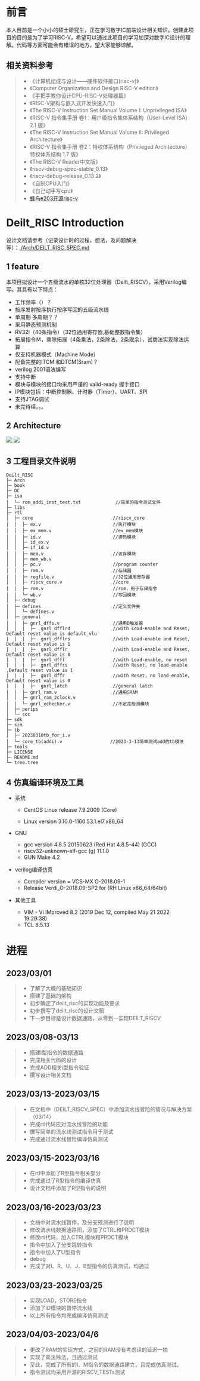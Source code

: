 # 前言

本人目前是一个小小的硕士研究生，正在学习数字IC前端设计相关知识。创建此项目的目的是为了学习RISC-V，希望可以通过此项目的学习加深对数字IC设计的理解。代码等方面可能会有错误的地方，望大家能够谅解。


## 相关资料参考

> - 《计算机组成与设计——硬件软件接口(risc-v)》
> - 《Computer Organization and Design RISC-V edition》
> - 《手把手教你设计CPU-RISC-V处理器篇》
> - 《RISC-V架构与嵌入式开发快速入门》
> - 《The RISC-V Instruction Set Manual Volume I: Unprivileged ISA》
> - 《RISC-V 指令集手册 卷1：用户级指令集体系结构（User-Level ISA） 2.1 版》
> - 《The RISC-V Instruction Set Manual Volume II: Privileged Architecture》
> - 《RISC-V 指令集手册 卷2：特权体系结构（Privileged Architecture） 特权体系结构 1.7 版》
> - 《The RISC-V Reader中文版》
> - 《riscv-debug-spec-stable_0.13》
> - 《riscv-debug-release_0.13.2》
> - 《自制CPU入门》
> - 《自己动手写cpu》
> - [蜂鸟e203开源risc-v](https://github.com/deilt/e200_opensource)

# Deilt_RISC Introduction

设计文档请参考（记录设计时的过程，想法，及问题解决等）：[./Arch/DEILT_RISC_SPEC.md](https://github.com/deilt/Deilt_RISC/blob/main/Arch/DEILT_RISC_SPEC.md)

## 1 feature

本项目拟设计一个五级流水的单核32位处理器（Deilt_RISCV），采用Verilog编写。其具有以下特点：

- 工作频率（）？
- 按序发射按序执行按序写回的五级流水线 
- 单周期 多周期？？
- 采用静态预测机制
- RV32I（40条指令）（32位通用寄存器,基础整数指令集）
- 拓展指令Ｍ，乘除拓展（4条乘法，2条除法，2条取余），试商法实现除法运算
- 仅支持机器模式（Machine Mode）
- 配备完整的ITCM 和DTCM(Sram)？
- verilog 2001语法编写
- 支持中断
- 模块与模块的接口均采用严谨的 valid-ready 握手接口
- IP模块包括：中断控制器、计时器（TImer）、UART、SPI
- 支持JTAG调试
- 未完待续。。。

## 2 Architecture

![](./Arch/attachment/deilt_riscv_arch-16794540063221.png)
![](./Arch/attachment/pipeline_load1.png)

## 3 工程目录文件说明

```
Deilt_RISC                                                                   
├─ Arch                                                             
├─ book                                                                                          
├─ DC                                                                                  
├─ isa                                                                                 
│  └─ rom_addi_inst_test.txt             //简单的指令测试文件                                              
├─ libs                                                                                
├─ rtl                                                                                 
│  ├─ core                              //riscv_core                                               
│  │  ├─ ex.v                           //执行模块                                               
│  │  ├─ ex_mem.v                       //ex_mem模块                                               
│  │  ├─ id.v                           //译码模块                                               
│  │  ├─ id_ex.v                                                                       
│  │  ├─ if_id.v                                                                       
│  │  ├─ mem.v                          //访存模块                                               
│  │  ├─ mem_wb.v                                                                      
│  │  ├─ pc.v                           //program counter                                               
│  │  ├─ ram.v                          //存储器                                               
│  │  ├─ regfile.v                      //32位通用寄存器                                               
│  │  ├─ riscv_core.v                   //core                                                
│  │  ├─ rom.v                          //rom，用于存储指令                                               
│  │  └─ wb.v                           //写回模块                                               
│  ├─ debug                                                                            
│  ├─ defines                           //定义文件夹                                               
│  │  └─ defines.v                                                                     
│  ├─ general                                                                          
│  │  ├─ gnrl_dffs.v                    //通用D触发器
|  |  |  ├─  gnrl_dfflrd                //with Load-enable and Reset, Default reset value is default_vlu
|  |  |  ├─  gnrl_dfflrs                //with Load-enable and Reset, Default reset value is 1
|  |  |  ├─  gnrl_dfflr                 //with Load-enable and Reset, Default reset value is 0
|  |  |  ├─  gnrl_dffl                  //with Load-enable, no reset 
|  |  |  ├─  gnrl_dffrs                 //with Reset, no load-enable ,Default reset value is 1
|  |  |  ├─  gnrl_dffr                  //with Reset, no load-enable, Default reset value is 0
|  |  |  ├─  gnrl_latch                 //general latch                       
│  │  ├─ gnrl_ram.v                     //通用SRAM                                               
│  │  ├─ gnrl_ram_2clock.v                                                             
│  │  └─ gnrl_xchecker.v                //不定态检测模块                                               
│  ├─ perips                                                                           
│  └─ soc                                                                              
├─ sdk                                                                                 
├─ sim                                                                                 
├─ tb                                                                                  
│  ├─ 20230310tb_for_i.v                                                               
│  └─ core_tb(addi).v                  //2023-3-13简单测试add的tb模块                                         
├─ tools                                                                               
├─ LICENSE                                                                             
├─ README.md                                                                           
└─ tree.tree                                                                           
```

## 4 仿真编译环境及工具

- 系统

  - CentOS Linux release 7.9.2009 (Core)

  - Linux version 3.10.0-1160.53.1.el7.x86_64


- GNU
  - gcc version 4.8.5 20150623 (Red Hat 4.8.5-44) (GCC) 
  - riscv32-unknown-elf-gcc (g) 11.1.0
  - GUN Make 4.2

- verilog编译仿真
  - Compiler version = VCS-MX O-2018.09-1
  - Release Verdi_O-2018.09-SP2 for (RH Linux x86_64/64bit)

- 其他工具
  - VIM - Vi IMproved 8.2 (2019 Dec 12, compiled May 21 2022 19:29:38)
  - TCL 8.5.13


# 进程

## 2023/03/01

>- 了解了大概的基础知识
>- 搭建了基础的架构
>- 初步确定了deilt_risc的实现功能及要求
>- 初步撰写了deilt_risc的设计文稿
>- 下一步目标是设计数据通路，从零到一实现DEILT_RISCV

## 2023/03/08-03/13

>- 搭建I型指令的数据通路
>- 完成相关代码的设计
>- 完成ADD相关i型指令验证
>- 撰写设计相关文档

## 2023/03/13-2023/03/15

> - 在文档中（DEILT_RISCV_SPEC）中添加流水线冒险的情况与解决方案（03/14）
> - 完成rtl代码应对流水线冒险的功能
> - 撰写简单的流水线测试指令用于测试
> - 完成通过流水线冒险编译仿真测试

## 2023/03/15-2023/03/16

>- 在rtl中添加了R型指令相关部分
>- 完成通过了R型指令的编译仿真
>- 设计文档中添加了R型指令的说明

## 2023/03/16-2023/03/23

>- 文档中对流水线暂停，及分支预测进行了说明
>- 修改流水线数据通路图，添加了CTRL和PRDCT模块
>- 修改rtl代码，加入CTRL模块和PRDCT模块
>- 指令中加入了分支跳转指令
>- 指令中加入了U型指令
>- debug
>- 完成了对I、R、U、J、B型指令的仿真测试，均通过

## 2023/03/23-2023/03/25

>- 实现LOAD，STORE指令
>- 添加了ID模块的暂停流水线
>- 以上所有指令均完成编译仿真测试

## 2023/04/03-2023/04/6

>- 更改了RAM的实现方式，之前的RAM没有考虑读的延迟一拍
>- 实现了乘法除法，且通过测试
>- 至此，完成了所有的I、M指令的数据通路建立，且完成仿真测试。
>- 指令测试均采用开源的RISCV_TESTs测试

